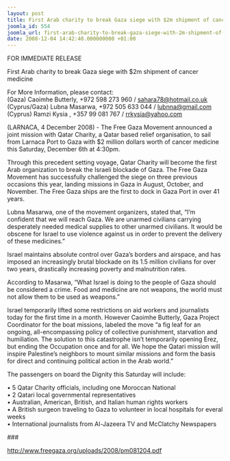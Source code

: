 ```yaml
---
layout: post
title: First Arab charity to break Gaza siege with $2m shipment of cancer medicine
joomla_id: 554
joomla_url: first-arab-charity-to-break-gaza-siege-with-2m-shipment-of-cancer-medicine
date: 2008-12-04 14:42:40.000000000 +01:00
---
```

<p>FOR IMMEDIATE RELEASE</p><p>First Arab charity to break Gaza siege with $2m shipment of cancer medicine</p><p>For More Information, please contact: <br />(Gaza) Caoimhe Butterly, +972 598 273 960 / <a href="mailto:sahara78@hotmail.co.uk">sahara78@hotmail.co.uk</a><br />(Cyprus/Gaza) Lubna Masarwa, +972 505 633 044 / <a href="mailto:lubnna@gmail.com">lubnna@gmail.com</a><br />(Cyprus) Ramzi Kysia , +357 99 081 767 / <a href="mailto:rrkysia@yahoo.com">rrkysia@yahoo.com</a></p><p>(LARNACA, 4 December 2008) - The Free Gaza Movement announced a joint mission with Qatar Charity, a Qatar based relief organisation, to sail from Larnaca Port to Gaza with $2 million dollars worth of cancer medicine this Saturday, December 6th at 4:30pm.</p><p>Through this precedent setting voyage, Qatar Charity will become the first Arab organization to break the Israeli blockade of Gaza. The Free Gaza Movement has successfully challenged the siege on three previous occasions this year, landing missions in Gaza in August, October, and November. The Free Gaza ships are the first to dock in Gaza Port in over 41 years.</p><p>Lubna Masarwa, one of the movement organizers, stated that, &ldquo;I&rsquo;m confident that we will reach Gaza. We are unarmed civilians carrying desperately needed medical supplies to other unarmed civilians. It would be obscene for Israel to use violence against us in order to prevent the delivery of these medicines.&rdquo;</p><p>Israel maintains absolute control over Gaza&rsquo;s borders and airspace, and has imposed an increasingly brutal blockade on its 1.5 million civilians for over two years, drastically increasing poverty and malnutrition rates. </p><p>According to Masarwa, &ldquo;What Israel is doing to the people of Gaza should be considered a crime. Food and medicine are not weapons, the world must not allow them to be used as weapons.&rdquo;</p><p>Israel temporarily lifted some restrictions on aid workers and journalists today for the first time in a month. However Caoimhe Butterly, Gaza Project Coordinator for the boat missions, labeled the move &ldquo;a fig leaf for an ongoing, all-encompassing policy of collective punishment, starvation and humiliation. The solution to this catastrophe isn&rsquo;t temporarily opening Erez, but ending the Occupation once and for all. We hope the Qatari mission will inspire Palestine&rsquo;s neighbors to mount similar missions and form the basis for direct and continuing political action in the Arab world.&rdquo;</p><p>The passengers on board the Dignity this Saturday will include:</p><p>&bull; 5 Qatar Charity officials, including one Moroccan National<br />&bull; 2 Qatari local governmental representatives <br />&bull; Australian, American, British, and Italian human rights workers<br />&bull; A British surgeon traveling to Gaza to volunteer in local hospitals for everal weeks<br />&bull; International journalists from Al-Jazeera TV and McClatchy Newspapers&nbsp; </p><p>###</p><p><a href="http://www.freegaza.org/uploads/2008/pm081204.pdf">http://www.freegaza.org/uploads/2008/pm081204.pdf</a></p>

